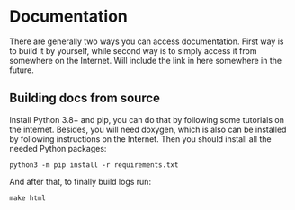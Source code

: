 # Documentation
There are generally two ways you can access documentation. 
First way is to build it by yourself, while second way is to simply access it 
from somewhere on the Internet. Will include the link in here somewhere in the future.

## Building docs from source
Install Python 3.8+ and pip, you can do that by following some tutorials on the internet.
Besides, you will need doxygen, which is also can be installed by following instructions on the Internet. 
Then you should install all the needed Python packages:

```python3 -m pip install -r requirements.txt```

And after that, to finally build logs run:

```make html```